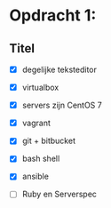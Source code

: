 Opdracht 1: 
===========

Titel
---------------------
- [x] degelijke teksteditor
- [x] virtualbox
- [x] servers zijn CentOS 7
- [x] vagrant
- [x] git + bitbucket
- [x] bash shell
- [x] ansible
- [ ] Ruby en Serverspec


